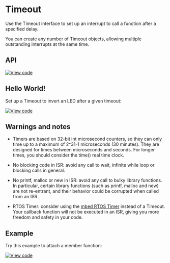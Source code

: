 # Timeout

Use the Timeout interface to set up an interrupt to call a function after a specified delay.

You can create any number of Timeout objects, allowing multiple outstanding interrupts at the same time.

## API

[![View code](https://www.mbed.com/embed/?type=library)](https://docs.mbed.com/docs/mbed-os-api/en/mbed-os-5.3/api/classmbed_1_1Timeout.html) 

## Hello World!

Set up a Timeout to invert an LED after a given timeout:

[![View code](https://www.mbed.com/embed/?url=https://developer.mbed.org/users/mbed_official/code/Timeout_HelloWorld/)](https://developer.mbed.org/users/mbed_official/code/Timeout_HelloWorld/file/8a555873b7d3/main.cpp) 

## Warnings and notes

* Timers are based on 32-bit int microsecond counters, so they can only time up to a maximum of 2^31-1 microseconds (30 minutes). They are designed for times between microseconds and seconds. For longer times, you should consider the time() real time clock. 

* No blocking code in ISR: avoid any call to wait, infinite while loop or blocking calls in general. 

* No printf, malloc or new in ISR: avoid any call to bulky library functions. In particular, certain library functions (such as printf, malloc and new) are not re-entrant, and their behavior could be corrupted when called from an ISR. 

* RTOS Timer: consider using the [mbed RTOS Timer](https://developer.mbed.org/handbook/RTOS) instead of a Timeout. Your callback function will not be executed in an ISR, giving you more freedom and safety in your code.

## Example

Try this example to attach a member function:

[![View code](https://www.mbed.com/embed/?url=https://developer.mbed.org/users/mbed_official/code/Timeout_Example/)](https://developer.mbed.org/users/mbed_official/code/Timeout_Example/file/f24282a2495f/main.cpp) 
